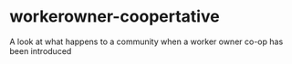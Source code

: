 # workerowner-coopertative
A look at what happens to a community when a worker owner co-op has been introduced
